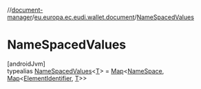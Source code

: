 //[document-manager](../../../index.md)/[eu.europa.ec.eudi.wallet.document](../index.md)/[NameSpacedValues](index.md)

# NameSpacedValues

[androidJvm]\
typealias [NameSpacedValues](index.md)&lt;[T](index.md)&gt; = [Map](https://kotlinlang.org/api/latest/jvm/stdlib/kotlin-stdlib/kotlin.collections/-map/index.html)&lt;[NameSpace](../-name-space/index.md), [Map](https://kotlinlang.org/api/latest/jvm/stdlib/kotlin-stdlib/kotlin.collections/-map/index.html)&lt;[ElementIdentifier](../-element-identifier/index.md), [T](index.md)&gt;&gt;
